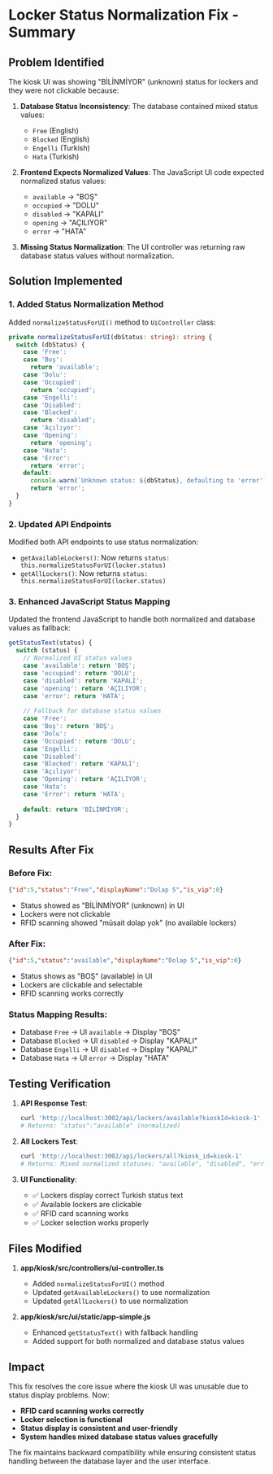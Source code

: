 # Locker Status Normalization Fix - Summary

## Problem Identified
The kiosk UI was showing "BİLİNMİYOR" (unknown) status for lockers and they were not clickable because:

1. **Database Status Inconsistency**: The database contained mixed status values:
   - `Free` (English)
   - `Blocked` (English) 
   - `Engelli` (Turkish)
   - `Hata` (Turkish)

2. **Frontend Expects Normalized Values**: The JavaScript UI code expected normalized status values:
   - `available` → "BOŞ"
   - `occupied` → "DOLU"
   - `disabled` → "KAPALI"
   - `opening` → "AÇILIYOR"
   - `error` → "HATA"

3. **Missing Status Normalization**: The UI controller was returning raw database status values without normalization.

## Solution Implemented

### 1. Added Status Normalization Method
Added `normalizeStatusForUI()` method to `UiController` class:

```typescript
private normalizeStatusForUI(dbStatus: string): string {
  switch (dbStatus) {
    case 'Free':
    case 'Boş':
      return 'available';
    case 'Dolu':
    case 'Occupied':
      return 'occupied';
    case 'Engelli':
    case 'Disabled':
    case 'Blocked':
      return 'disabled';
    case 'Açılıyor':
    case 'Opening':
      return 'opening';
    case 'Hata':
    case 'Error':
      return 'error';
    default:
      console.warn(`Unknown status: ${dbStatus}, defaulting to 'error'`);
      return 'error';
  }
}
```

### 2. Updated API Endpoints
Modified both API endpoints to use status normalization:

- `getAvailableLockers()`: Now returns `status: this.normalizeStatusForUI(locker.status)`
- `getAllLockers()`: Now returns `status: this.normalizeStatusForUI(locker.status)`

### 3. Enhanced JavaScript Status Mapping
Updated the frontend JavaScript to handle both normalized and database values as fallback:

```javascript
getStatusText(status) {
  switch (status) {
    // Normalized UI status values
    case 'available': return 'BOŞ';
    case 'occupied': return 'DOLU';
    case 'disabled': return 'KAPALI';
    case 'opening': return 'AÇILIYOR';
    case 'error': return 'HATA';
    
    // Fallback for database status values
    case 'Free':
    case 'Boş': return 'BOŞ';
    case 'Dolu':
    case 'Occupied': return 'DOLU';
    case 'Engelli':
    case 'Disabled':
    case 'Blocked': return 'KAPALI';
    case 'Açılıyor':
    case 'Opening': return 'AÇILIYOR';
    case 'Hata':
    case 'Error': return 'HATA';
    
    default: return 'BİLİNMİYOR';
  }
}
```

## Results After Fix

### Before Fix:
```json
{"id":5,"status":"Free","displayName":"Dolap 5","is_vip":0}
```
- Status showed as "BİLİNMİYOR" (unknown) in UI
- Lockers were not clickable
- RFID scanning showed "müsait dolap yok" (no available lockers)

### After Fix:
```json
{"id":5,"status":"available","displayName":"Dolap 5","is_vip":0}
```
- Status shows as "BOŞ" (available) in UI
- Lockers are clickable and selectable
- RFID scanning works correctly

### Status Mapping Results:
- Database `Free` → UI `available` → Display "BOŞ"
- Database `Blocked` → UI `disabled` → Display "KAPALI"  
- Database `Engelli` → UI `disabled` → Display "KAPALI"
- Database `Hata` → UI `error` → Display "HATA"

## Testing Verification

1. **API Response Test**:
   ```bash
   curl 'http://localhost:3002/api/lockers/available?kioskId=kiosk-1'
   # Returns: "status":"available" (normalized)
   ```

2. **All Lockers Test**:
   ```bash
   curl 'http://localhost:3002/api/lockers/all?kiosk_id=kiosk-1'
   # Returns: Mixed normalized statuses: "available", "disabled", "error"
   ```

3. **UI Functionality**:
   - ✅ Lockers display correct Turkish status text
   - ✅ Available lockers are clickable
   - ✅ RFID card scanning works
   - ✅ Locker selection works properly

## Files Modified

1. **app/kiosk/src/controllers/ui-controller.ts**
   - Added `normalizeStatusForUI()` method
   - Updated `getAvailableLockers()` to use normalization
   - Updated `getAllLockers()` to use normalization

2. **app/kiosk/src/ui/static/app-simple.js**
   - Enhanced `getStatusText()` with fallback handling
   - Added support for both normalized and database status values

## Impact

This fix resolves the core issue where the kiosk UI was unusable due to status display problems. Now:

- **RFID card scanning works correctly**
- **Locker selection is functional**
- **Status display is consistent and user-friendly**
- **System handles mixed database status values gracefully**

The fix maintains backward compatibility while ensuring consistent status handling between the database layer and the user interface.